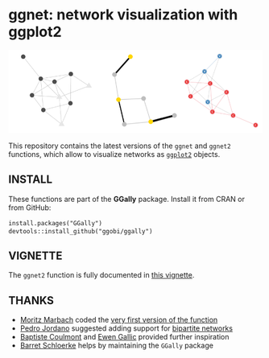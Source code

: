 # ggnet: network visualization with ggplot2

![](demo.png)

This repository contains the latest versions of the `ggnet` and `ggnet2` functions, which allow to visualize networks as [`ggplot2`](http://ggplot2.org/) objects.

## INSTALL

These functions are part of the __GGally__ package. Install it from CRAN or from GitHub:

```{r}
install.packages("GGally")
devtools::install_github("ggobi/ggally")
```

## VIGNETTE

The `ggnet2` function is fully documented in [this vignette](https://briatte.github.io/ggnet/).

## THANKS

- [Moritz Marbach](https://github.com/sumtxt) coded the [very first version of the function](http://sumtxt.wordpress.com/2011/07/02/visualizing-networks-with-ggplot2-in-r/)
- [Pedro Jordano](https://github.com/pedroj) suggested adding support for [bipartite networks](https://github.com/pedroj/bipartite_plots)
- [Baptiste Coulmont](http://coulmont.com/index.php?s=d%C3%A9put%C3%A9s) and [Ewen Gallic](http://freakonometrics.blog.free.fr/index.php?post/Twitter-deputes) provided further inspiration
- [Barret Schloerke](https://github.com/schloerke) helps by maintaining the `GGally` package
